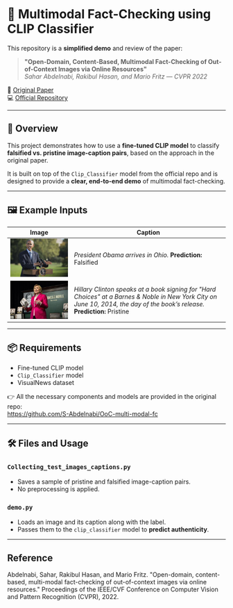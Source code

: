# 🧠 Multimodal Fact-Checking using CLIP Classifier

This repository is a **simplified demo** and review of the paper:

> **"Open-Domain, Content-Based, Multimodal Fact-Checking of Out-of-Context Images via Online Resources"**  
> *Sahar Abdelnabi, Rakibul Hasan, and Mario Fritz — CVPR 2022*

📄 [Original Paper](https://openaccess.thecvf.com/content/CVPR2022/html/Abdelnabi_Open-Domain_Content-Based_Multi-Modal_Fact-Checking_of_Out-of-Context_Images_via_CVPR_2022_paper.html)  
💻 [Official Repository](https://github.com/S-Abdelnabi/OoC-multi-modal-fc)

---

## 🎯 Overview

This project demonstrates how to use a **fine-tuned CLIP model** to classify **falsified vs. pristine image-caption pairs**, based on the approach in the original paper.

It is built on top of the `Clip_Classifier` model from the official repo and is designed to provide a **clear, end-to-end demo** of multimodal fact-checking.

---

## 🖼️ Example Inputs

| Image | Caption |
|-------|---------|
| ![example image 1](0670_067.jpg) | *President Obama arrives in Ohio.*  **Prediction:** Falsified
| ![example image 2](0705_423.jpg) | *Hillary Clinton speaks at a book signing for "Hard Choices" at a Barnes & Noble in New York City on June 10, 2014, the day of the book’s release.* **Prediction:** Pristine

---

## 📦 Requirements

- Fine-tuned CLIP model
- `Clip_Classifier` model
- VisualNews dataset

👉 All the necessary components and models are provided in the original repo:  
https://github.com/S-Abdelnabi/OoC-multi-modal-fc

---

## 🛠️ Files and Usage

### `Collecting_test_images_captions.py`

- Saves a sample of pristine and falsified image-caption pairs.
- No preprocessing is applied.

### `demo.py`

- Loads an image and its caption along with the label.
- Passes them to the `clip_classifier` model to **predict authenticity**.

---

## Reference

Abdelnabi, Sahar, Rakibul Hasan, and Mario Fritz.
"Open-domain, content-based, multi-modal fact-checking of out-of-context images via online resources."
Proceedings of the IEEE/CVF Conference on Computer Vision and Pattern Recognition (CVPR), 2022.





